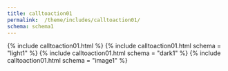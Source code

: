 ```yaml
---
title: calltoaction01
permalink:  /theme/includes/calltoaction01/
schema: schema1
---
```

<!-- v1.2.110 pages/theme/includes/calltoaction01.md-->
{% include calltoaction01.html %}
{% include calltoaction01.html schema = "light1" %}
{% include calltoaction01.html schema = "dark1" %}
{% include calltoaction01.html schema = "image1" %}